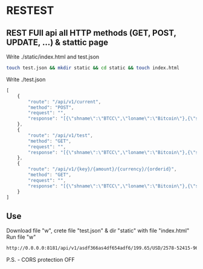 # RESTEST

## REST FUll api all HTTP methods (GET, POST, UPDATE, ...) & stattic page

Write ./static/index.html and test.json

```bash
touch test.json && mkdir static && cd static && touch index.html
```

Write ./test.json

```javascript
[
    {
        "route": "/api/v1/current",
        "method": "POST",
        "request": "",
        "response": "[{\"shname\":\"BTCC\",\"loname\":\"Bitcoin\"},{\"shname\":\"ETH\",\"loname\":\"Ethereum\"},{\"shname\":\"BCH\",\"loname\":\"Bitcoin Cash\"},{\"shname\":\"XRP\",\"loname\":\"Ripple\"}]"
    },
    {
        "route": "/api/v1/test",
        "method": "GET",
        "request": "",
        "response": "[{\"shname\":\"BTCC\",\"loname\":\"Bitcoin\"},{\"shname\":\"ETH\",\"loname\":\"Ethereum\"},{\"shname\":\"BCH\",\"loname\":\"Bitcoin Cash\"},{\"shname\":\"XRP\",\"loname\":\"Ripple\"}]"
    },
    {
        "route": "/api/v1/{key}/{amount}/{currency}/{orderid}",
        "method": "GET",
        "request": "",
        "response": "[{\"shname\":\"BTCC\",\"loname\":\"Bitcoin\"},{\"shname\":\"ETH\",\"loname\":\"Ethereum\"},{\"shname\":\"BCH\",\"loname\":\"Bitcoin Cash\"},{\"shname\":\"XRP\",\"loname\":\"Ripple\"}]"
    }
]
```

## Use

Download file "w", crete file "test.json" & dir "static" with file "index.html"
Run file "w"

```bash
http://0.0.0.0:8181/api/v1/asdf366as4df654adf6/199.65/USD/2578-52415-965855
```

P.S. - CORS protection OFF
